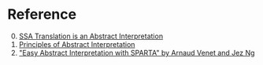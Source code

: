 # Reference

0. [SSA Translation is an Abstract Interpretation](https://binsec.github.io/assets/publications/papers/2023-popl-full-with-appendices.pdf)
0. [Principles of Abstract Interpretation](https://mitpress.mit.edu/books/principles-abstract-interpretation)
0. ["Easy Abstract Interpretation with SPARTA" by Arnaud Venet and Jez Ng](https://www.youtube.com/watch?v=_fA7vkVJhF8)

